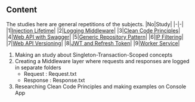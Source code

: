 ## Content
The studies here are general repetitions of the subjects.
|No|Study|
|-|-|
|1|[Injection Lifetime](InjectionLifetime)|
|2|[Logging Middleware](LoggingMiddleware)|
|3|[Clean Code Principles](CleanCodePrinciples)|
|4|[Web API with Swagger](WebApiWithSwagger)|
|5|[Generic Repository Pattern](EFCoreGenericRepositoryPattern)|
|6|[IP Filtering](IPFiltering)|
|7|[Web API Versioning](WebApiVersioning)|
|8|[JWT and Refresh Token](JWTandRefreshToken)|
|9|[Worker Service](WorkerService)|
1. Making an study about Singleton-Transaction-Scoped concepts 
2. Creating a Middleware layer where requests and responses are logged in separate folders
    - Request  : Request.txt
    - Response : Response.txt
3. Researching Clean Code Principles and making examples on Console App
